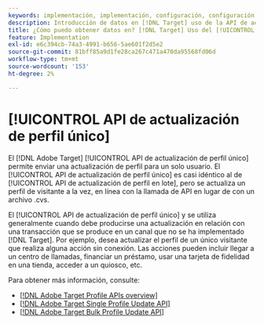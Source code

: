 ```yaml
---
keywords: implementación, implementación, configuración, configuración, actualización de perfil único
description: Introducción de datos en [!DNL Target] uso de la API de actualización de perfil único.
title: ¿Cómo puedo obtener datos en? [!DNL Target] Uso del [!UICONTROL API de actualización de perfil único]?
feature: Implementation
exl-id: e6c394cb-74a3-4991-b656-5ae601f2d5e2
source-git-commit: 81bff85a9d1fe28ca267c471a470da95568fd06d
workflow-type: tm+mt
source-wordcount: '153'
ht-degree: 2%

---
```


# [!UICONTROL API de actualización de perfil único]

El [!DNL Adobe Target] [!UICONTROL API de actualización de perfil único] permite enviar una actualización de perfil para un solo usuario. El [!UICONTROL API de actualización de perfil único] es casi idéntico al de [!UICONTROL API de actualización de perfil en lote], pero se actualiza un perfil de visitante a la vez, en línea con la llamada de API en lugar de con un archivo .cvs.

El [!UICONTROL API de actualización de perfil único] y se utiliza generalmente cuando debe producirse una actualización en relación con una transacción que se produce en un canal que no se ha implementado [!DNL Target]. Por ejemplo, desea actualizar el perfil de un único visitante que realiza alguna acción sin conexión. Las acciones pueden incluir llegar a un centro de llamadas, financiar un préstamo, usar una tarjeta de fidelidad en una tienda, acceder a un quiosco, etc.

Para obtener más información, consulte:

* [[!DNL Adobe Target Profile APIs overview]](/help/dev/administer/profile-api/profile-api-overview.md)
* [[!DNL Adobe Target Single Profile Update API]](/help/dev/administer/profile-api/profile-single-api.md)
* [[!DNL Adobe Target Bulk Profile Update API]](/help/dev/administer/profile-api/profile-bulk-api.md)

